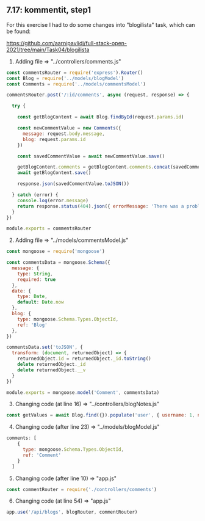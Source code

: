 ## 7.17: kommentit, step1

For this exercise I had to do some changes into "blogilista" task, which can be found:

https://github.com/aarnipavlidi/full-stack-open-2021/tree/main/Task04/blogilista


1) Adding file => "../controllers/comments.js"

```javascript
const commentsRouter = require('express').Router()
const Blog = require('../models/blogModel')
const Comments = require('../models/commentsModel')

commentsRouter.post('/:id/comments', async (request, response) => {

  try {

    const getBlogContent = await Blog.findById(request.params.id)

    const newCommentValue = new Comments({
      message: request.body.message,
      blog: request.params.id
    })

    const savedCommentValue = await newCommentValue.save()

    getBlogContent.comments = getBlogContent.comments.concat(savedCommentValue)
    await getBlogContent.save()

    response.json(savedCommentValue.toJSON())

  } catch (error) {
    console.log(error.message)
    return response.status(404).json({ errorMessage: 'There was a problem while trying to add new comment to the database. Please try again later! :)' })
  }
})

module.exports = commentsRouter
```

2) Adding file => "../models/commentsModel.js"

```javascript
const mongoose = require('mongoose')

const commentsData = mongoose.Schema({
  message: {
    type: String,
    required: true
  },
  date: {
    type: Date,
    default: Date.now
  },
  blog: {
    type: mongoose.Schema.Types.ObjectId,
    ref: 'Blog'
  },
})

commentsData.set('toJSON', {
  transform: (document, returnedObject) => {
    returnedObject.id = returnedObject._id.toString()
    delete returnedObject._id
    delete returnedObject.__v
  }
})

module.exports = mongoose.model('Comment', commentsData)
```

3) Changing code (at line 16) => "../controllers/blogNotes.js"

```javascript
const getValues = await Blog.find({}).populate('user', { username: 1, name: 1 }).populate('comments')
```

4) Changing code (after line 23) => "../models/blogModel.js"

```javascript
comments: [
    {
      type: mongoose.Schema.Types.ObjectId,
      ref: 'Comment'
    }
  ]
```

5) Changing code (after line 10) => "app.js"

```javascript
const commentRouter = require('./controllers/comments')
```

6) Changing code (at line 54) => "app.js"

```javascript
app.use('/api/blogs', blogRouter, commentRouter)
```
